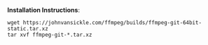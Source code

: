 
**Installation Instructions**:
```
wget https://johnvansickle.com/ffmpeg/builds/ffmpeg-git-64bit-static.tar.xz
tar xvf ffmpeg-git-*.tar.xz
```
